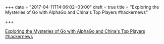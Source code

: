 +++
date = "2017-04-11T14:06:02+03:00"
draft = true
title = "Exploring the Mysteries of Go with AlphaGo and China's Top Players  #hackernews"

+++

<p><a href="https://t.co/MzZdN6CgxF">Exploring the Mysteries of Go with AlphaGo and China's Top Players  #hackernews</a></p>